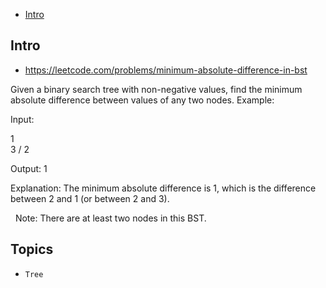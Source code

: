 - [Intro](#intro)

## Intro

- https://leetcode.com/problems/minimum-absolute-difference-in-bst

Given a binary search tree with non-negative values, find the minimum absolute difference between values of any two nodes.
Example:

Input:

   1
    \
     3
    /
   2

Output:
1

Explanation:
The minimum absolute difference is 1, which is the difference between 2 and 1 (or between 2 and 3).

 
Note: There are at least two nodes in this BST.

## Topics

- `Tree`


